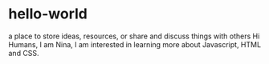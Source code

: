 # hello-world
a place to store ideas, resources, or share and discuss things with others
Hi Humans, I am Nina, I am interested in learning more about Javascript, HTML and CSS.

